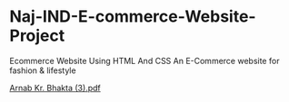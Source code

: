 # Naj-IND-E-commerce-Website-Project
Ecommerce Website Using HTML And CSS An E-Commerce website for fashion & lifestyle


[Arnab Kr. Bhakta (3).pdf](https://github.com/ArnabBhakta/Naj-IND-E-commerce-Website-Project/files/13864246/Arnab.Kr.Bhakta.pdf)
